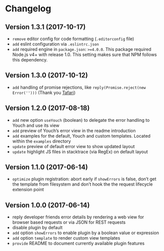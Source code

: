 # Changelog

## Version 1.3.1 (2017-10-17)
- `remove` editor config for code formatting (`.editorconfig` file)
- `add` eslint configuration via `.eslintrc.json`
- `add` required engine in `package.json`: `>=4.0.0`. This package required Node.js v4+ with release 1.0. This setting makes sure that NPM follows this dependency.

## Version 1.3.0 (2017-10-12)
- `add` handling of promise rejections, like `reply(Promise.reject(new Error('')))` (Thank you [Tafari](https://github.com/tafarij))

## Version 1.2.0 (2017-08-18)
- `add` new option `useYouch` (boolean) to delegate the error handling to Youch and use its view
- `add` preview of Youch’s error view in the readme introduction
- `add` examples for the default, Youch and custom templates. Located within the `examples` directory
- `update` preview of default error view to show updated layout
- `update` highlight JS files in stacktrace (via RegEx) on default layout

## Version 1.1.0 (2017-06-14)
- `optimize` plugin registration: abort early if `showErrors` is false, don’t get the template from filesystem and don’t hook the the request lifecycle extension point

## Version 1.0.0 (2017-06-14)
- reply developer friends error details by rendering a web view for browser based requests or via JSON for REST requests
- disable plugin by default
- `add` option `showErrors` to enable plugin by a boolean value or expression
- `add` option `template` to render custom view templates
- `provide` README to document currently available plugin features
